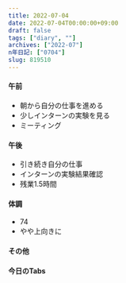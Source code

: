 ```yaml
---
title: 2022-07-04
date: 2022-07-04T00:00:00+09:00
draft: false
tags: ["diary", ""]
archives: ["2022-07"]
n年日記: ["0704"]
slug: 819510
---
```

#### 午前
- 朝から自分の仕事を進める
- 少しインターンの実験を見る
- ミーティング
#### 午後
- 引き続き自分の仕事
- インターンの実験結果確認
- 残業1.5時間
#### 体調
- 74
- やや上向きに
#### その他
#### 今日のTabs